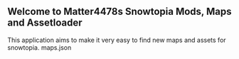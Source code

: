 ## Welcome to Matter4478s Snowtopia Mods, Maps and Assetloader
This application aims to make it very easy to find new maps and assets for snowtopia.
maps.json
